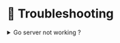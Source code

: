 # 🤯 Troubleshooting



<details>

<summary>Go server not working ?</summary>

* Check if anaconda3 or miniconda3 exists
* Check if conda environnement exists
  * Open a conda terminal
  * `conda env list`
  * Do you see a conda environnement named med\_conda\_env ?
    * yes ? Check environnement variable MED\_ENV on your system
    * no ? Did you make this step -> [#2.-unzip-the-python-environment-installer-1](quick-start.md#2.-unzip-the-python-environment-installer-1 "mention")

</details>
